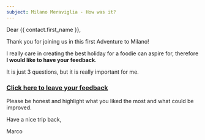 ```yaml
---
subject: Milano Meraviglia - How was it?
---
```


Dear {{ contact.first_name }},

Thank you for joining us in this first Adventure to Milano!

I really care in creating the best holiday for a foodie can aspire for, therefore **I would like to have your feedback**.

It is just 3 questions, but it is really important for me.

### [Click here to leave your feedback](/click)

Please be honest and highlight what you liked the most and what could be improved.

Have a nice trip back,

Marco
